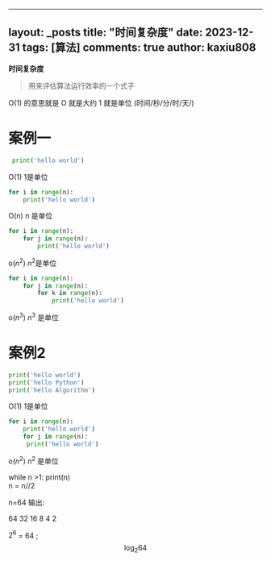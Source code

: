 
---
layout: _posts
title: "时间复杂度"
date:   2023-12-31
tags: [算法]
comments: true
author: kaxiu808  
--- 
**时间复杂度**
> 用来评估算法运行效率的一个式子

O(1)  的意思就是   O 就是大约    1 就是单位  (时间/秒/分/时/天/)
# 案例一
```python
 print('hello world')         
```                  
O(1)             		  1是单位
```python
for i in range(n):
	print('hello world')      
```
O(n)						 n 是单位
```python
for i in range(n):
	for j in range(n):		 
		print('hello world')
```
o($n^2$)                 $n^2$是单位
```python
for i in range(n):
	for j in range(n):
		for k in range(n):     
			print('hello world')
```
o($n^3$)		 			 $n^3$ 是单位

# 案例2

```python
print('hello world')
print('hello Python')                  
print('hello Algorithm')
```
O(1)             				1是单位
```python
for i in range(n):
	print('hello world')         
	for j in range(n):
	 print('hello world')
```
o($n^2$)    						 $n^2$ 是单位


while n >1:
	print(n)							
	n = n//2 

n=64 输出:

64		32  16 	8	4	2


$2^6$ = 64 ;
$$\log_{2}{64}$$		

<!--stackedit_data:
eyJoaXN0b3J5IjpbMjA3Nzk3NDQxMiwtMTk0NDAyOTU2NSwxOT
QzMjc5NDksMTgyMjI0MjU5OSw5NjA2NTg3MTEsNTc1OTE5MzE2
LDE2NTA0MzYzOTcsMTYyODYyNDIxOCwxMjIzNzkyMzU0LC0xMT
E2NDEzMTYyLDEyMDE5NjY2NjMsLTU0MDk3NzUzMSwxMjIxMzA4
NzkyLDExMjc5OTQ4MDUsLTE4NDc2NTQ1MTEsLTU4NDUyOTcyMy
wtNTcxOTA0MDgzXX0=
-->